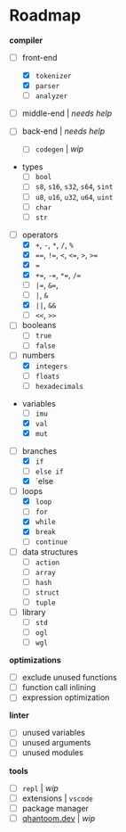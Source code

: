 # Roadmap

**compiler**

* [ ] front-end
  * [x] `tokenizer`
  * [x] `parser`
  * [ ] `analyzer`

* [ ] middle-end | *needs help*

* [ ] back-end | *needs help*
  * [ ] `codegen` | *wip*

* types
  * [ ] `bool`
  * [ ] `s8`, `s16`, `s32`, `s64`, `sint`
  * [ ] `u8`, `u16`, `u32`, `u64`, `uint`
  * [ ] `char`
  * [ ] `str`

* [ ] operators
  * [x] `+`, `-`, `*`, `/`, `%`
  * [x] `==`, `!=`, `<`, `<=`, `>`, `>=`
  * [x] `=`
  * [x] `+=`, `-=`, `*=`, `/=`
  * [ ] `|=`, `&=`,
  * [ ] `|`, `&`
  * [x] `||`, `&&`
  * [ ] `<<`, `>>`

* [ ] booleans
  * [ ] `true`
  * [ ] `false`

* [ ] numbers
  * [x] `integers`
  * [ ] `floats`
  * [ ] `hexadecimals`

* variables
  * [ ] `imu`
  * [x] `val` 
  * [x] `mut`

* [ ] branches
  * [x] `if`
  * [ ] `else if`
  * [x] `else

* [ ] loops
  * [x] `loop`
  * [ ] `for`
  * [x] `while`
  * [x] `break`
  * [ ] `continue`

* [ ] data structures
  * [ ] `action`
  * [ ] `array`
  * [ ] `hash`
  * [ ] `struct`
  * [ ] `tuple`

* [ ] library
  * [ ] `std`
  * [ ] `ogl`
  * [ ] `wgl`

**optimizations**

* [ ] exclude unused functions
* [ ] function call inlining
* [ ] expression optimization

**linter**

* [ ] unused variables
* [ ] unused arguments
* [ ] unused modules

**tools**

* [ ] `repl` | *wip*
* [ ] extensions | `vscode`
* [ ] package manager
* [ ] [qhantoom.dev](https://qhantoom.dev) | *wip*
